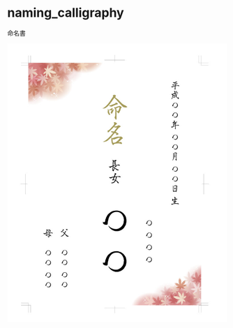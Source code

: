 # naming_calligraphy
命名書

![img](https://raw.githubusercontent.com/hrfmmymt/naming_calligraphy/master/naming_calligraphy.jpg)
